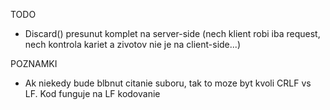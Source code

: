 TODO
* Discard() presunut komplet na server-side (nech klient robi iba request, nech kontrola kariet a zivotov nie je na client-side...)

POZNAMKI
* Ak niekedy bude blbnut citanie suboru, tak to moze byt kvoli CRLF vs LF. Kod funguje na LF kodovanie
